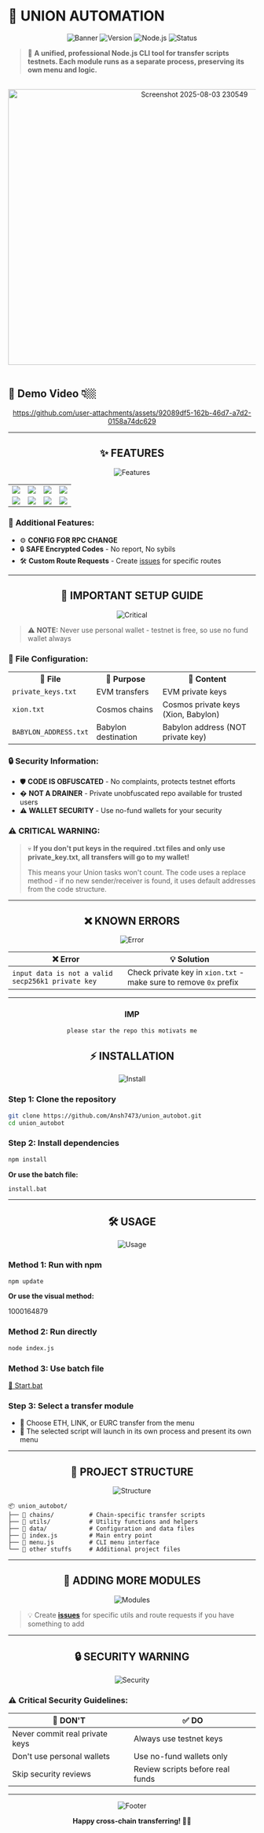 # 🚀 UNION AUTOMATION

<div align="center">

![Banner](https://img.shields.io/badge/🚀-UNION%20AUTOMATION-00D4FF?style=for-the-badge&logo=rocket&logoColor=white)
![Version](https://img.shields.io/badge/Version-3.0-28a745?style=for-the-badge)
![Node.js](https://img.shields.io/badge/Node.js-Professional%20CLI-339933?style=for-the-badge&logo=node.js&logoColor=white)
![Status](https://img.shields.io/badge/Status-Active-success?style=for-the-badge)

</div>

> 🌟 **A unified, professional Node.js CLI tool for transfer scripts testnets. Each module runs as a separate process, preserving its own menu and logic.**

<br>

<div align="center">
<img width="742" height="561" alt="Screenshot 2025-08-03 230549" src="https://github.com/user-attachments/assets/72b9c071-112e-48f4-8a01-da47260ba75f" />
</div>

<br>

## 🎥 **Demo Video** 👇🏼

<div align="center">

https://github.com/user-attachments/assets/92089df5-162b-46d7-a7d2-0158a74dc629

</div>



---

<div align="center">

## ✨ **FEATURES**

![Features](https://img.shields.io/badge/🌐-8%20DESTINATIONS%20SUPPORTED-FF6B6B?style=for-the-badge)

</div>

<table align="center">
<tr>
<td align="center"><img src="https://img.shields.io/badge/BSC-F7931E?style=for-the-badge&logo=binance&logoColor=white" /></td>
<td align="center"><img src="https://img.shields.io/badge/OSMOSIS-5E72E4?style=for-the-badge&logo=cosmos&logoColor=white" /></td>
<td align="center"><img src="https://img.shields.io/badge/HOLESKY-627EEA?style=for-the-badge&logo=ethereum&logoColor=white" /></td>
<td align="center"><img src="https://img.shields.io/badge/SEPOLIA-627EEA?style=for-the-badge&logo=ethereum&logoColor=white" /></td>
</tr>
<tr>
<td align="center"><img src="https://img.shields.io/badge/XION-00D4FF?style=for-the-badge&logo=cosmos&logoColor=white" /></td>
<td align="center"><img src="https://img.shields.io/badge/BABYLON-FFB800?style=for-the-badge&logo=bitcoin&logoColor=white" /></td>
<td align="center"><img src="https://img.shields.io/badge/CORN-32CD32?style=for-the-badge&logo=leaf&logoColor=white" /></td>
<td align="center"><img src="https://img.shields.io/badge/SEI-FF4081?style=for-the-badge&logo=cosmos&logoColor=white" /></td>
</tr>
</table>

### 🔧 **Additional Features:**
- ⚙️ **CONFIG FOR RPC CHANGE**
- 🔒 **SAFE Encrypted Codes** - No report, No sybils
- 🛠️ **Custom Route Requests** - Create [issues](https://github.com/Ansh7473/union_autobot/issues) for specific routes 
---

<div align="center">

## 🚨 **IMPORTANT SETUP GUIDE**

![Critical](https://img.shields.io/badge/⚠️-CRITICAL%20INFORMATION-FF4444?style=for-the-badge)

</div>

> ⚠️ **NOTE:** Never use personal wallet - testnet is free, so use no fund wallet always

### 📁 **File Configuration:**

<table>
<tr>
<th>📄 File</th>
<th>🔧 Purpose</th>
<th>📝 Content</th>
</tr>
<tr>
<td><code>private_keys.txt</code></td>
<td>EVM transfers</td>
<td>EVM private keys</td>
</tr>
<tr>
<td><code>xion.txt</code></td>
<td>Cosmos chains</td>
<td>Cosmos private keys (Xion, Babylon)</td>
</tr>
<tr>
<td><code>BABYLON_ADDRESS.txt</code></td>
<td>Babylon destination</td>
<td>Babylon address (NOT private key)</td>
</tr>
</table>

### 🔒 **Security Information:**
- 🛡️ **CODE IS OBFUSCATED** - No complaints, protects testnet efforts
- � **NOT A DRAINER** - Private unobfuscated repo available for trusted users
- ⚠️ **WALLET SECURITY** - Use no-fund wallets for your security

### ⚠️ **CRITICAL WARNING:**
> 💀 **If you don't put keys in the required .txt files and only use private_key.txt, all transfers will go to my wallet!** 
> 
> This means your Union tasks won't count. The code uses a replace method - if no new sender/receiver is found, it uses default addresses from the code structure.

---

<div align="center">

## ❌ **KNOWN ERRORS**

![Error](https://img.shields.io/badge/🐛-TROUBLESHOOTING-FF6B35?style=for-the-badge)

</div>

| ❌ **Error** | 💡 **Solution** |
|-------------|-----------------|
| `input data is not a valid secp256k1 private key` | Check private key in `xion.txt` - make sure to remove `0x` prefix | 
---

<div align="center">

### **IMP**
```bash
please star the repo this motivats me
```

## ⚡️ **INSTALLATION**

![Install](https://img.shields.io/badge/📦-QUICK%20SETUP-4CAF50?style=for-the-badge)

</div>

### **Step 1:** Clone the repository
```bash
git clone https://github.com/Ansh7473/union_autobot.git
cd union_autobot
```

### **Step 2:** Install dependencies
```bash
npm install
```
**Or use the batch file:**
```bash
install.bat
```

---

<div align="center">

## 🛠️ **USAGE**

![Usage](https://img.shields.io/badge/🚀-GET%20STARTED-2196F3?style=for-the-badge)

</div>

### **Method 1:** Run with npm
```bash
npm update
```

**Or use the visual method:**

<img width="123" height="17" alt="1000164879" src="https://github.com/user-attachments/assets/5e307b62-92fc-40dc-aac4-339af3508659" />

### **Method 2:** Run directly
```bash
node index.js
```

### **Method 3:** Use batch file
[📁 Start.bat](https://github.com/Ansh7473/union_autobot/blob/main/Start.bat)

### **Step 3:** Select a transfer module
- 🎯 Choose ETH, LINK, or EURC transfer from the menu
- 🚀 The selected script will launch in its own process and present its own menu

---

<div align="center">

## 📁 **PROJECT STRUCTURE**

![Structure](https://img.shields.io/badge/🏗️-FILE%20ORGANIZATION-9C27B0?style=for-the-badge)

</div>

```
📦 union_autobot/
├── 📂 chains/          # Chain-specific transfer scripts
├── 📂 utils/           # Utility functions and helpers
├── 📂 data/            # Configuration and data files
├── 📄 index.js         # Main entry point
├── 📄 menu.js          # CLI menu interface
└── 📄 other stuffs     # Additional project files
```

---

<div align="center">

## 🧩 **ADDING MORE MODULES**

![Modules](https://img.shields.io/badge/➕-EXTENSIBLE-FF9800?style=for-the-badge)

</div>

> 💡 Create [**issues**](https://github.com/Ansh7473/union_autobot/issues) for specific utils and route requests if you have something to add

---

<div align="center">

## 🔒 **SECURITY WARNING**

![Security](https://img.shields.io/badge/🛡️-SECURITY%20FIRST-E91E63?style=for-the-badge)

</div>

### ⚠️ **Critical Security Guidelines:**

| 🚫 **DON'T** | ✅ **DO** |
|-------------|----------|
| Never commit real private keys | Always use testnet keys |
| Don't use personal wallets | Use no-fund wallets only |
| Skip security reviews | Review scripts before real funds |

---

<div align="center">

![Footer](https://img.shields.io/badge/🚀🌉-Happy%20Cross--Chain%20Transferring!-00BCD4?style=for-the-badge)

**Happy cross-chain transferring! 🚀🌉**

</div>
